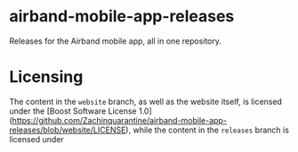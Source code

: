 # airband-mobile-app-releases
Releases for the Airband mobile app, all in one repository.

# Licensing
The content in the ```website``` branch, as well as the website itself, is licensed under the [Boost Software License 1.0] (https://github.com/Zachinquarantine/airband-mobile-app-releases/blob/website/LICENSE), while the content in the ```releases``` branch is licensed under
